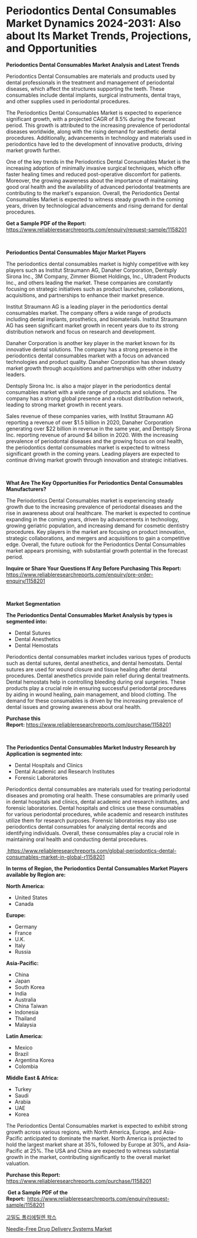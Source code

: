 <p><h1>Periodontics Dental Consumables Market Dynamics 2024-2031: Also about Its Market Trends, Projections, and Opportunities</h1></p><p><strong>Periodontics Dental Consumables Market Analysis and Latest Trends</strong></p>
<p><p>Periodontics Dental Consumables are materials and products used by dental professionals in the treatment and management of periodontal diseases, which affect the structures supporting the teeth. These consumables include dental implants, surgical instruments, dental trays, and other supplies used in periodontal procedures.</p><p>The Periodontics Dental Consumables Market is expected to experience significant growth, with a projected CAGR of 8.5% during the forecast period. This growth is attributed to the increasing prevalence of periodontal diseases worldwide, along with the rising demand for aesthetic dental procedures. Additionally, advancements in technology and materials used in periodontics have led to the development of innovative products, driving market growth further.</p><p>One of the key trends in the Periodontics Dental Consumables Market is the increasing adoption of minimally invasive surgical techniques, which offer faster healing times and reduced post-operative discomfort for patients. Moreover, the growing awareness about the importance of maintaining good oral health and the availability of advanced periodontal treatments are contributing to the market's expansion. Overall, the Periodontics Dental Consumables Market is expected to witness steady growth in the coming years, driven by technological advancements and rising demand for dental procedures.</p></p>
<p><strong>Get a Sample PDF of the Report:&nbsp;</strong> <a href="https://www.reliableresearchreports.com/enquiry/request-sample/1158201">https://www.reliableresearchreports.com/enquiry/request-sample/1158201</a></p>
<p>&nbsp;</p>
<p><strong>Periodontics Dental Consumables Major Market Players</strong></p>
<p><p>The periodontics dental consumables market is highly competitive with key players such as Institut Straumann AG, Danaher Corporation, Dentsply Sirona Inc., 3M Company, Zimmer Biomet Holdings, Inc., Ultradent Products Inc., and others leading the market. These companies are constantly focusing on strategic initiatives such as product launches, collaborations, acquisitions, and partnerships to enhance their market presence.</p><p>Institut Straumann AG is a leading player in the periodontics dental consumables market. The company offers a wide range of products including dental implants, prosthetics, and biomaterials. Institut Straumann AG has seen significant market growth in recent years due to its strong distribution network and focus on research and development.</p><p>Danaher Corporation is another key player in the market known for its innovative dental solutions. The company has a strong presence in the periodontics dental consumables market with a focus on advanced technologies and product quality. Danaher Corporation has shown steady market growth through acquisitions and partnerships with other industry leaders.</p><p>Dentsply Sirona Inc. is also a major player in the periodontics dental consumables market with a wide range of products and solutions. The company has a strong global presence and a robust distribution network, leading to strong market growth in recent years.</p><p>Sales revenue of these companies varies, with Institut Straumann AG reporting a revenue of over $1.5 billion in 2020, Danaher Corporation generating over $22 billion in revenue in the same year, and Dentsply Sirona Inc. reporting revenue of around $4 billion in 2020. With the increasing prevalence of periodontal diseases and the growing focus on oral health, the periodontics dental consumables market is expected to witness significant growth in the coming years. Leading players are expected to continue driving market growth through innovation and strategic initiatives.</p></p>
<p>&nbsp;</p>
<p><strong>What Are The Key Opportunities For Periodontics Dental Consumables Manufacturers?</strong></p>
<p><p>The Periodontics Dental Consumables market is experiencing steady growth due to the increasing prevalence of periodontal diseases and the rise in awareness about oral healthcare. The market is expected to continue expanding in the coming years, driven by advancements in technology, growing geriatric population, and increasing demand for cosmetic dentistry procedures. Key players in the market are focusing on product innovation, strategic collaborations, and mergers and acquisitions to gain a competitive edge. Overall, the future outlook for the Periodontics Dental Consumables market appears promising, with substantial growth potential in the forecast period.</p></p>
<p><strong>Inquire or Share Your Questions If Any Before Purchasing This Report:</strong> <a href="https://www.reliableresearchreports.com/enquiry/pre-order-enquiry/1158201">https://www.reliableresearchreports.com/enquiry/pre-order-enquiry/1158201</a></p>
<p>&nbsp;</p>
<p><strong>Market Segmentation</strong></p>
<p><strong>The Periodontics Dental Consumables Market Analysis by types is segmented into:</strong></p>
<p><ul><li>Dental Sutures</li><li>Dental Anesthetics</li><li>Dental Hemostats</li></ul></p>
<p><p>Periodontics dental consumables market includes various types of products such as dental sutures, dental anesthetics, and dental hemostats. Dental sutures are used for wound closure and tissue healing after dental procedures. Dental anesthetics provide pain relief during dental treatments. Dental hemostats help in controlling bleeding during oral surgeries. These products play a crucial role in ensuring successful periodontal procedures by aiding in wound healing, pain management, and blood clotting. The demand for these consumables is driven by the increasing prevalence of dental issues and growing awareness about oral health.</p></p>
<p><strong>Purchase this Report:&nbsp;</strong><a href="https://www.reliableresearchreports.com/purchase/1158201">https://www.reliableresearchreports.com/purchase/1158201</a></p>
<p>&nbsp;</p>
<p><strong>The Periodontics Dental Consumables Market Industry Research by Application is segmented into:</strong></p>
<p><ul><li>Dental Hospitals and Clinics</li><li>Dental Academic and Research Institutes</li><li>Forensic Laboratories</li></ul></p>
<p><p>Periodontics dental consumables are materials used for treating periodontal diseases and promoting oral health. These consumables are primarily used in dental hospitals and clinics, dental academic and research institutes, and forensic laboratories. Dental hospitals and clinics use these consumables for various periodontal procedures, while academic and research institutes utilize them for research purposes. Forensic laboratories may also use periodontics dental consumables for analyzing dental records and identifying individuals. Overall, these consumables play a crucial role in maintaining oral health and conducting dental procedures.</p></p>
<p><a href="https://www.reliableresearchreports.com/global-periodontics-dental-consumables-market-in-global-r1158201">&nbsp;https://www.reliableresearchreports.com/global-periodontics-dental-consumables-market-in-global-r1158201</a></p>
<p><strong>In terms of Region, the Periodontics Dental Consumables Market Players available by Region are:</strong></p>
<p>
    <p> <strong> North America: </strong>
        <ul>
            <li>United States</li>
            <li>Canada</li>
        </ul>
        </p> 
    <p> <strong> Europe: </strong>
        <ul>
            <li>Germany</li>
            <li>France</li>
            <li>U.K.</li>
            <li>Italy</li>
            <li>Russia</li>
        </ul>
        </p> 
    <p> <strong> Asia-Pacific: </strong>
        <ul>
            <li>China</li>
            <li>Japan</li>
            <li>South Korea</li>
            <li>India</li>
            <li>Australia</li>
            <li>China Taiwan</li>
            <li>Indonesia</li>
            <li>Thailand</li>
            <li>Malaysia</li>
        </ul>
        </p> 
    <p> <strong> Latin America: </strong>
        <ul>
            <li>Mexico</li>
            <li>Brazil</li>
            <li>Argentina Korea</li>
            <li>Colombia</li>
        </ul>
        </p> 
    <p> <strong> Middle East & Africa: </strong>
        <ul>
            <li>Turkey</li>
            <li>Saudi</li>
            <li>Arabia</li>
            <li>UAE</li>
            <li>Korea</li>
        </ul>
    </p>
    </p>
<p><p>The Periodontics Dental Consumables market is expected to exhibit strong growth across various regions, with North America, Europe, and Asia-Pacific anticipated to dominate the market. North America is projected to hold the largest market share at 35%, followed by Europe at 30%, and Asia-Pacific at 25%. The USA and China are expected to witness substantial growth in the market, contributing significantly to the overall market valuation.</p></p>
<p><strong>Purchase this Report: </strong><a href="https://www.reliableresearchreports.com/purchase/1158201">https://www.reliableresearchreports.com/purchase/1158201</a></p>
<p>&nbsp;<strong>Get a Sample PDF of the Report:&nbsp;&nbsp;</strong><a href="https://www.reliableresearchreports.com/enquiry/request-sample/1158201">https://www.reliableresearchreports.com/enquiry/request-sample/1158201</a></p>
<p><strong></strong></p>
<p><p><a href="https://github.com/KellyLyncyh543964/Market-Research-Report-List-1/blob/main/852337746309.md">고밀도 폴리에틸렌 왁스</a></p><p><a href="https://github.com/vimar16th/Market-Research-Report-List-4/blob/main/needle-free-drug-delivery-systems-market.md">Needle-Free Drug Delivery Systems Market</a></p></p>